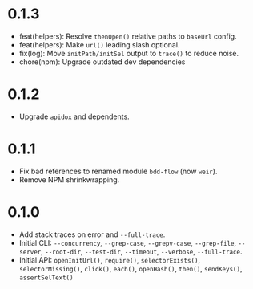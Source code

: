 # 0.1.3

* feat(helpers): Resolve `thenOpen()` relative paths to `baseUrl` config.
* feat(helpers): Make `url()` leading slash optional.
* fix(log): Move `initPath/initSel` output to `trace()` to reduce noise.
* chore(npm): Upgrade outdated dev dependencies

# 0.1.2

* Upgrade `apidox` and dependents.

# 0.1.1

* Fix bad references to renamed module `bdd-flow` (now `weir`).
* Remove NPM shrinkwrapping.

# 0.1.0

* Add stack traces on error and `--full-trace`.
* Initial CLI: `--concurrency`, `--grep-case`, `--grepv-case`, `--grep-file`, `--server`, `--root-dir`, `--test-dir`, `--timeout`, `--verbose`, `--full-trace`.
* Initial API: `openInitUrl()`, `require()`, `selectorExists()`, `selectorMissing()`, `click()`, `each()`, `openHash()`, `then()`, `sendKeys()`, `assertSelText()`
